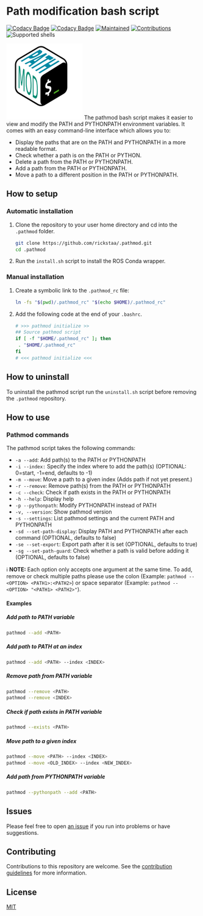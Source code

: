 # Path modification bash script

[![Codacy Badge](https://api.codacy.com/project/badge/Grade/717fef84f7d447728227ee0ca417f9fa)](https://app.codacy.com/gh/rickstaa/.pathmod?utm_source=github.com&utm_medium=referral&utm_content=rickstaa/.pathmod&utm_campaign=Badge_Grade)
[![Codacy Badge](https://app.codacy.com/project/badge/Grade/231df26fd0b3457c94a165f0cb832d61)](https://www.codacy.com/gh/rickstaa/.pathmod/dashboard?utm_source=github.com&utm_medium=referral&utm_content=rickstaa/.pathmod&utm_campaign=Badge_Grade)
[![Maintained](https://img.shields.io/badge/Maintained%3F-yes-green)](https://github.com/rickstaa/pathmod/pulse)
[![Contributions](https://img.shields.io/badge/contributions-welcome-orange.svg)](contributing.md)
![Supported shells](https://img.shields.io/badge/Supported%20shells-bash-blue)

<img src="https://raw.githubusercontent.com/rickstaa/.pathmod/master/assets/icons/pathmod_icon.svg?raw=true" width="200">
The pathmod bash script makes it easier to view and modify the PATH and PYTHONPATH environment variables. It comes with an easy command-line interface which allows you to:

-   Display the paths that are on the PATH and PYTHONPATH in a more readable format.
-   Check whether a path is on the PATH or PYTHON.
-   Delete a path from the PATH or PYTHONPATH.
-   Add a path from the PATH or PYTHONPATH.
-   Move a path to a different position in the PATH or PYTHONPATH.

## How to setup

### Automatic installation

1.  Clone the repository to your user home directory and cd into the `.pathmod` folder.

    ```bash
    git clone https://github.com/rickstaa/.pathmod.git
    cd .pathmod
    ```

2.  Run the `install.sh` script to install the ROS Conda wrapper.

### Manual installation

1.  Create a symbolic link to the `.pathmod_rc` file:

    ```bash
    ln -fs "$(pwd)/.pathmod_rc" "$(echo $HOME)/.pathmod_rc"
    ```

2.  Add the following code at the end of your `.bashrc`.

    ```sh
    # >>> pathmod initialize >>
    ## Source pathmod script
    if [ -f "$HOME/.pathmod_rc" ]; then
     . "$HOME/.pathmod_rc"
    fi
    # <<< pathmod initialize <<<
    ```

## How to uninstall

To uninstall the pathmod script run the `uninstall.sh` script before removing the `.pathmod` repository.

## How to use

### Pathmod commands

The pathmod script takes the following commands:

-   `-a --add`: Add path(s) to the PATH or PYTHONPATH
-   `-i --index:` Specify the index where to add the path(s) (OPTIONAL: 0=start, -1=end, defaults to -1)
-   `-m --move`: Move a path to a given index (Adds path if not yet present.)
-   `-r --remove`: Remove path(s) from the PATH or PYTHONPATH
-   `-c --check`: Check if path exists in the PATH or PYTHONPATH
-   `-h --help`: Display help
-   `-p --pythonpath`: Modify PYTHONPATH instead of PATH
-   `-v, --version`: Show pathmod version
-   `-s --settings`: List pathmod settings and the current PATH and PYTHONPATH
-   `-sd --set-path-display`: Display PATH and PYTHONPATH after each command (OPTIONAL, defaults to false)
-   `-se --set-export`: Export path after it is set (OPTIONAL, defaults to true)
-   `-sg --set-path-guard`: Check whether a path is valid before adding it (OPTIONAL, defaults to false)

:information_source: **NOTE:** Each option only accepts one argument at the same time. To add, remove or check multiple
paths please use the colon (Example: `pathmod --<OPTION> <PATH1>:<PATH2>`) or space separator (Example: `pathmod --<OPTION> "<PATH1> <PATH2>"`).

#### Examples

##### Add path to PATH variable

```bash
pathmod --add <PATH>
```

##### Add path to PATH at an index

```bash
pathmod --add <PATH> --index <INDEX>
```

##### Remove path from PATH variable

```bash
pathmod --remove <PATH>
pathmod --remove <INDEX>
```

##### Check if path exists in PATH variable

```bash
pathmod --exists <PATH>
```

##### Move path to a given index

```bash
pathmod --move <PATH> --index <INDEX>
pathmod --move <OLD_INDEX> --index <NEW_INDEX>
```

##### Add path from PYTHONPATH variable

```bash
pathmod --pythonpath --add <PATH>
```

## Issues

Please feel free to open [an issue](https://github.com/rickstaa/.pathmod/issues) if you run into problems or have suggestions.

## Contributing

Contributions to this repository are welcome. See the [contribution guidelines](contributing.md) for more information.

## License

[MIT](LICENSE)
